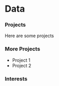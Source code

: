 # Data

### Projects
Here are some projects

### More Projects
  - Project 1
  - Project 2

### Interests
